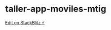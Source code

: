 # taller-app-moviles-mtig

[Edit on StackBlitz ⚡️](https://stackblitz.com/edit/stackblitz-starters-kymikm)